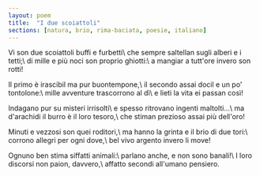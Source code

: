 ```yaml
---
layout: poem
title:  "I due scoiattoli"
sections: [natura, brio, rima-baciata, poesie, italiano]
---
```


Vi son due scoiattoli buffi e furbetti\\
che sempre saltellan sugli alberi e i tetti;\\
di mille e più noci son proprio ghiotti:\\
a mangiar a tutt'ore invero son rotti!

Il primo è irascibil ma pur buontempone,\\
il secondo assai docil e un po' tontolone:\\
mille avventure trascorrono al dì\\
e lieti la vita ei passan così!

Indagano pur su misteri irrisolti\\
e spesso ritrovano ingenti maltolti...\\
ma d'arachidi il burro è il loro tesoro,\\
che stiman prezioso assai più dell'oro!

Minuti e vezzosi son quei roditori,\\
ma hanno la grinta e il brio di due tori:\\
corrono allegri per ogni dove,\\
bel vivo argento invero li move!

Ognuno ben stima siffatti animali:\\
parlano anche, e non sono banali!\\
I loro discorsi non paion, davvero,\\
affatto secondi all'umano pensiero.
